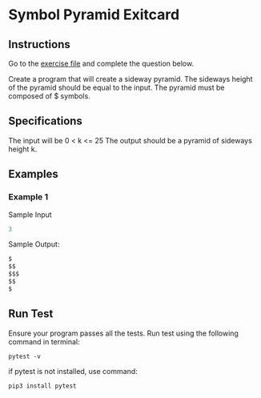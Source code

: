 # Symbol Pyramid Exitcard
## Instructions

Go to the [exercise file](exercise.py) and complete the question below.

Create a program that will create a sideway pyramid. The sideways height of the pyramid should be equal
to the input. The pyramid must be composed of $ symbols.
## Specifications
The input will be 0 < k <= 25
The output should be a pyramid of sideways height k.
## Examples
### Example 1
Sample Input
```Python
3
```

Sample Output:
```Python
$
$$
$$$
$$
$
```
## Run Test
Ensure your program passes all the tests. Run test using the following command in terminal:
```
pytest -v
```
if pytest is not installed, use command:
```
pip3 install pytest
```
